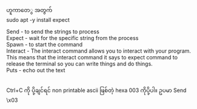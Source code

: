 ဟူကာတေွ အတွက်
<br>sudo apt -y install expect<br>

Send - to send the strings to process<br>
Expect - wait for the specific string from the process<br>
Spawn - to start the command<br>
Interact - The interact command allows you to interact with your program. This means that the interact command it says to expect command to release the terminal so you can write things and do things.<br>
Puts - echo out the text<br><br>

Ctrl+C ကို ပို့ချင်ရင် non printable ascii ဖြစ်တဲ့ hexa 003 ကိုပို့ပါ။ ဥပမာ
Send \x03

